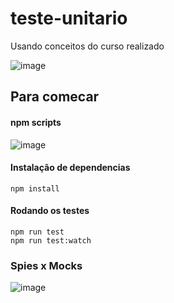 # teste-unitario

Usando conceitos do curso realizado

![image](https://user-images.githubusercontent.com/62576977/187990832-7b507d0a-7b1d-4ce8-86c7-6e5285341879.png)


## Para comecar

#### npm scripts
![image](https://user-images.githubusercontent.com/62576977/188247870-1995473d-ad29-40ee-b09c-9a4fb816188f.png)


#### Instalação de dependencias
    npm install 
    
#### Rodando os testes
    npm run test 
    npm run test:watch



### Spies x Mocks

![image](https://user-images.githubusercontent.com/62576977/188279880-455e4fc2-fe4c-457d-ae4c-a8e6232bd09c.png)

